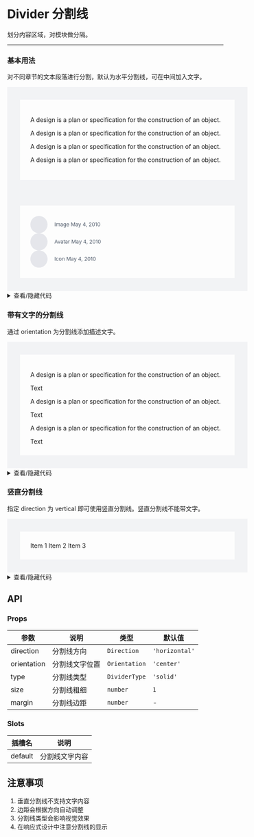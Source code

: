 # Divider 分割线

划分内容区域，对模块做分隔。

---

### 基本用法

对不同章节的文本段落进行分割，默认为水平分割线，可在中间加入文字。

<div class="cell-demo">
  <div class="divider-demo">
    <p>A design is a plan or specification for the construction of an object.</p>
    <yc-divider />
    <p>A design is a plan or specification for the construction of an object.</p>
    <yc-divider dashed />
    <p>A design is a plan or specification for the construction of an object.</p>
    <yc-divider :size="2" style="border-bottom-style: dotted" />
    <p>A design is a plan or specification for the construction of an object.</p>
  </div>
  <div class="divider-demo" style="marginTop: 48px">
    <div class="flex-box">
      <span class="avatar"><IconImage style="width:16px;height:16px;"/></span>
      <div class="content">
        <yc-typography-title :heading="6">Image</yc-typography-title>
        May 4, 2010
      </div>
    </div>
    <yc-divider class="half-divider" />
    <div class="flex-box">
      <span class="avatar"><IconUser style="width:16px;height:16px;"/></span>
      <div class="content">
        <yc-typography-title :heading="6">Avatar</yc-typography-title>
        May 4, 2010
      </div>
    </div>
    <yc-divider class="half-divider" />
    <div class="flex-box">
      <span class="avatar"><IconPen style="width:16px;height:16px;" /></span>
      <div class="content">
        <yc-typography-title :heading="6">Icon</yc-typography-title>
        May 4, 2010
      </div>
    </div>
  </div>
</div>

<style scoped>
.divider-demo {
  box-sizing: border-box;
  width: 560px;
  padding: 24px;
  border: 30px solid rgb(242, 243, 245);
}
.half-divider {
  left: 55px;
  width: calc(100% - 55px);
  min-width: auto;
  margin: 16px 0;
}
.flex-box {
  display: flex;
  align-items: center;
  justify-content: center;
}
.flex-box .avatar {
  display: flex;
  align-items: center;
  justify-content: center;
  width: 40px;
  height: 40px;
  margin-right: 16px;
  color: rgb(78, 89, 105);
  font-size: 16px;
  background-color: rgb(229, 230, 235);
  border-radius: 50%;
}
.flex-box .content {
  flex: 1;
  color: rgb(78, 89, 105);
  font-size: 12px;
  line-height: 20px;
}
</style>

<details>
<summary>查看/隐藏代码</summary>

```vue
<template>
  <div class="cell-demo">
    <div class="divider-demo">
      <p>
        A design is a plan or specification for the construction of an object.
      </p>
      <yc-divider />
      <p>
        A design is a plan or specification for the construction of an object.
      </p>
      <yc-divider dashed />
      <p>
        A design is a plan or specification for the construction of an object.
      </p>
      <yc-divider
        :size="2"
        style="border-bottom-style: dotted" />
      <p>
        A design is a plan or specification for the construction of an object.
      </p>
    </div>
    <div
      class="divider-demo"
      style="marginTop: 48px">
      <div class="flex-box">
        <span class="avatar"
          ><IconImage style="width:16px;height:16px;"
        /></span>
        <div class="content">
          <yc-typography-title :heading="6">Image</yc-typography-title>
          May 4, 2010
        </div>
      </div>
      <yc-divider class="half-divider" />
      <div class="flex-box">
        <span class="avatar"><IconUser style="width:16px;height:16px;" /></span>
        <div class="content">
          <yc-typography-title :heading="6">Avatar</yc-typography-title>
          May 4, 2010
        </div>
      </div>
      <yc-divider class="half-divider" />
      <div class="flex-box">
        <span class="avatar"><IconPen style="width:16px;height:16px;" /></span>
        <div class="content">
          <yc-typography-title :heading="6">Icon</yc-typography-title>
          May 4, 2010
        </div>
      </div>
    </div>
  </div>
</template>

<style scoped>
.divider-demo {
  box-sizing: border-box;
  width: 560px;
  padding: 24px;
  border: 30px solid rgb(242, 243, 245);
}
.half-divider {
  left: 55px;
  width: calc(100% - 55px);
  min-width: auto;
  margin: 16px 0;
}
.flex-box {
  display: flex;
  align-items: center;
  justify-content: center;
}
.flex-box .avatar {
  display: flex;
  align-items: center;
  justify-content: center;
  width: 40px;
  height: 40px;
  margin-right: 16px;
  color: rgb(78, 89, 105);
  font-size: 16px;
  background-color: rgb(229, 230, 235);
  border-radius: 50%;
}
.flex-box .content {
  flex: 1;
  color: rgb(78, 89, 105);
  font-size: 12px;
  line-height: 20px;
}
</style>
```

</details>

### 带有文字的分割线

通过 <yc-tag>orientation</yc-tag> 为分割线添加描述文字。

<div class="cell-demo">
  <div class="divider-demo">
    <p>A design is a plan or specification for the construction of an object.</p>
    <yc-divider orientation="left">Text</yc-divider>
    <p>A design is a plan or specification for the construction of an object.</p>
    <yc-divider orientation="center">Text</yc-divider>
    <p>A design is a plan or specification for the construction of an object.</p>
    <yc-divider orientation="right">Text</yc-divider>
    <yc-divider :margin="10">
      <icon-star style="width:14px;height:14px;" />
    </yc-divider>
  </div>
</div>

<details>
<summary>查看/隐藏代码</summary>

```vue
<template>
  <div class="divider-demo">
    <p>
      A design is a plan or specification for the construction of an object.
    </p>
    <yc-divider orientation="left">Text</yc-divider>
    <p>
      A design is a plan or specification for the construction of an object.
    </p>
    <yc-divider orientation="center">Text</yc-divider>
    <p>
      A design is a plan or specification for the construction of an object.
    </p>
    <yc-divider orientation="right">Text</yc-divider>
    <yc-divider :margin="10">
      <icon-star />
    </yc-divider>
  </div>
</template>
```

</details>

### 竖直分割线

指定 <yc-tag>direction</yc-tag> 为 <yc-tag>vertical</yc-tag> 即可使用竖直分割线。竖直分割线不能带文字。

<div class="cell-demo">
  <div class="divider-demo">
    <span>Item 1</span>
    <yc-divider direction="vertical" />
    <span>Item 2</span>
    <yc-divider direction="vertical" />
    <span>Item 3</span>
  </div>
</div>

<details>
<summary>查看/隐藏代码</summary>

```vue
<template>
  <div class="divider-demo">
    <span>Item 1</span>
    <yc-divider direction="vertical" />
    <span>Item 2</span>
    <yc-divider direction="vertical" />
    <span>Item 3</span>
  </div>
</template>
```

</details>

## API

### Props

| 参数        | 说明           | 类型          | 默认值         |
| ----------- | -------------- | ------------- | -------------- |
| direction   | 分割线方向     | `Direction`   | `'horizontal'` |
| orientation | 分割线文字位置 | `Orientation` | `'center'`     |
| type        | 分割线类型     | `DividerType` | `'solid'`      |
| size        | 分割线粗细     | `number`      | `1`            |
| margin      | 分割线边距     | `number`      | -              |

### Slots

| 插槽名  | 说明           |
| ------- | -------------- |
| default | 分割线文字内容 |

## 注意事项

1. 垂直分割线不支持文字内容
2. 边距会根据方向自动调整
3. 分割线类型会影响视觉效果
4. 在响应式设计中注意分割线的显示
